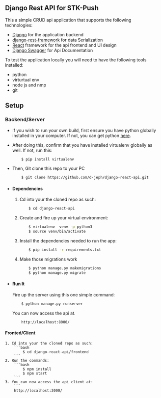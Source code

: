 ## Django Rest API for STK-Push
This a simple CRUD api application that supports the following technologies:
* [Django](https://www.djangoproject.com/) for the application backend
* [django-rest-framework](https://www.django-rest-framework.org/) for data Serialization
* [React](https://reactjs.org/) framework for the api frontend and UI design
* [Django Swagger](https://django-rest-swagger.readthedocs.io/en/latest/) for Api Documentation

To test the application locally you will need to have the following tools installed: 
* python
* virturtual env
* node js and nmp
* git

## Setup
### Backend/Server
* If you wish to run your own build, first ensure you have python globally installed in your computer. If not, you can get python [here](https://www.python.org").
* After doing this, confirm that you have installed virtualenv globally as well. If not, run this:
    ```bash
        $ pip install virtualenv
    ```
* Then, Git clone this repo to your PC
    ```bash
        $ git clone https://github.com/d-jeph/django-react-api.git
    ```

* #### Dependencies
    1. Cd into your the cloned repo as such:
        ```bash
            $ cd django-react-api
        ```
    2. Create and fire up your virtual environment:
        ```bash
            $ virtualenv  venv -p python3
            $ source venv/bin/activate
        ```
    3. Install the dependencies needed to run the app:
        ```bash
            $ pip install -r requirements.txt
        ```
    4. Make those migrations work
        ```bash
            $ python manage.py makemigrations
            $ python manage.py migrate
        ```

* #### Run It
    Fire up the server using this one simple command:
    ```bash
        $ python manage.py runserver
    ```
    You can now access the api at.
    ```
        http://localhost:8000/
    ```

    
#### Fronted/Client
    1. Cd into your the cloned repo as such:
        ```bash
            $ cd django-react-api/frontend
        ```
    2. Run the commands:
        ```bash
            $ npm install
            $ npm start
        ```
    3. You can now access the api client at:
        ```
        http://localhost:3000/





